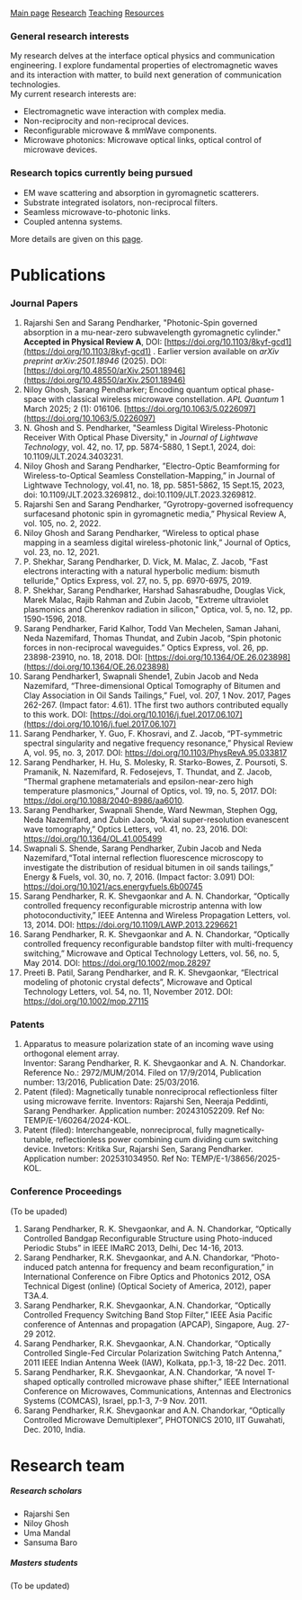 [Main page](index.md) [Research](Research)  [Teaching](Teaching.md) [Resources](Resources.md) 

### General research interests
My research delves at the interface optical physics and communication engineering. I explore fundamental properties of electromagnetic waves and its interaction with matter, to build next generation of communication technologies.  
My current research interests are:

- Electromagnetic wave interaction with complex media.
- Non-reciprocity and non-reciprocal devices.
- Reconfigurable microwave & mmWave components.
- Microwave photonics: Microwave optical links, optical control of microwave devices. 


### Research topics currently being pursued
- EM wave scattering and absorption in gyromagnetic scatterers.
- Substrate integrated isolators, non-reciprocal filters.
- Seamless microwave-to-photonic links.
- Coupled antenna systems. 

More details are given on this [page](Research_details.md). 
# Publications
### Journal Papers

1. Rajarshi Sen and Sarang Pendharker, "Photonic-Spin governed absorption in a mu-near-zero subwavelength gyromagnetic cylinder." **Accepted in Physical Review A**, DOI: [https://doi.org/10.1103/8kyf-gcd1](https://doi.org/10.1103/8kyf-gcd1) . Earlier version available on _arXiv preprint arXiv:2501.18946_ (2025). DOI: [https://doi.org/10.48550/arXiv.2501.18946](https://doi.org/10.48550/arXiv.2501.18946)
2. Niloy Ghosh, Sarang Pendharker; Encoding quantum optical phase-space with classical wireless microwave constellation. _APL Quantum_ 1 March 2025; 2 (1): 016106. [https://doi.org/10.1063/5.0226097](https://doi.org/10.1063/5.0226097)
3. N. Ghosh and S. Pendharker, "Seamless Digital Wireless-Photonic Receiver With Optical Phase Diversity," in _Journal of Lightwave Technology_, vol. 42, no. 17, pp. 5874-5880, 1 Sept.1, 2024, doi: 10.1109/JLT.2024.3403231.
4. Niloy Ghosh and Sarang Pendharker, ”Electro-Optic Beamforming for Wireless-to-Optical Seamless Constellation-Mapping,” in Journal of Lightwave Technology, vol.41, no. 18, pp. 5851-5862, 15 Sept.15, 2023, doi: 10.1109/JLT.2023.3269812., doi:10.1109/JLT.2023.3269812.
5. Rajarshi Sen and Sarang Pendharker, “Gyrotropy-governed isofrequency surfacesand photonic spin in gyromagnetic media,” Physical Review A, vol. 105, no. 2, 2022.
6. Niloy Ghosh and Sarang Pendharker, “Wireless to optical phase mapping in a seamless digital wireless-photonic link,” Journal of Optics, vol. 23, no. 12, 2021.
7. P. Shekhar, Sarang Pendharker, D. Vick, M. Malac, Z. Jacob, "Fast electrons interacting with a natural hyperbolic medium: bismuth telluride," Optics Express, vol. 27, no. 5, pp. 6970-6975, 2019.
8. P. Shekhar, Sarang Pendharker, Harshad Sahasrabudhe, Douglas Vick, Marek Malac, Rajib Rahman and Zubin Jacob, "Extreme ultraviolet plasmonics and Cherenkov radiation in silicon," Optica, vol. 5, no. 12, pp. 1590-1596, 2018.
9. Sarang Pendharker, Farid Kalhor, Todd Van Mechelen, Saman Jahani, Neda Nazemifard, Thomas Thundat, and Zubin Jacob, “Spin photonic forces in non-reciprocal waveguides.” Optics Express, vol. 26, pp. 23898-23910, no. 18, 2018. DOI: [https://doi.org/10.1364/OE.26.023898](https://doi.org/10.1364/OE.26.023898)
10. Sarang Pendharker1, Swapnali Shende1, Zubin Jacob and Neda Nazemifard, “Three-dimensional Optical Tomography of Bitumen and Clay Association in Oil Sands Tailings,” Fuel, vol. 207, 1 Nov. 2017, Pages 262-267. (Impact fator: 4.61). 1The first two authors contributed equally to this work. DOI: [https://doi.org/10.1016/j.fuel.2017.06.107](https://doi.org/10.1016/j.fuel.2017.06.107)
11. Sarang Pendharker, Y. Guo, F. Khosravi, and Z. Jacob, “PT-symmetric spectral singularity and negative frequency resonance,” Physical Review A, vol. 95, no. 3, 2017. DOI: https://doi.org/10.1103/PhysRevA.95.033817
12. Sarang Pendharker, H. Hu, S. Molesky, R. Starko-Bowes, Z. Poursoti, S. Pramanik, N. Nazemifard, R. Fedosejevs, T. Thundat, and Z. Jacob, “Thermal graphene metamaterials and epsilon-near-zero high temperature plasmonics,” Journal of Optics, vol. 19, no. 5, 2017. DOI: https://doi.org/10.1088/2040-8986/aa6010.
13. Sarang Pendharker, Swapnali Shende, Ward Newman, Stephen Ogg, Neda Nazemifard, and Zubin Jacob, “Axial super-resolution evanescent wave tomography,” Optics Letters, vol. 41, no. 23, 2016. DOI: https://doi.org/10.1364/OL.41.005499
14. Swapnali S. Shende, Sarang Pendharker, Zubin Jacob and Neda Nazemifard,“Total internal reflection fluorescence microscopy to investigate the distribution of residual bitumen in oil sands tailings,” Energy & Fuels, vol. 30, no. 7, 2016. (Impact factor: 3.091) DOI: https://doi.org/10.1021/acs.energyfuels.6b00745
15. Sarang Pendharker, R. K. Shevgaonkar and A. N. Chandorkar, “Optically controlled frequency reconfigurable microstrip antenna with low photoconductivity,” IEEE Antenna and Wireless Propagation Letters, vol. 13, 2014. DOI: https://doi.org/10.1109/LAWP.2013.2296621
16. Sarang Pendharker, R. K. Shevgaonkar and A. N. Chandorkar, “Optically controlled frequency reconfigurable bandstop filter with multi-frequency switching,” Microwave and Optical Technology Letters, vol. 56, no. 5, May 2014. DOI: https://doi.org/10.1002/mop.28297
17. Preeti B. Patil, Sarang Pendharker, and R. K. Shevgaonkar, “Electrical modeling of photonic crystal defects”, Microwave and Optical Technology Letters, vol. 54, no. 11, November 2012. DOI: https://doi.org/10.1002/mop.27115

### Patents

1. Apparatus to measure polarization state of an incoming wave using orthogonal element array.  
    Inventor: Sarang Pendharker, R. K. Shevgaonkar and A. N. Chandorkar.  
    Reference No.: 2972/MUM/2014. Filed on 17/9/2014, Publication number: 13/2016, Publication Date: 25/03/2016.
2. Patent (filed): Magnetically tunable nonreciprocal reflectionless filter using microwave ferrite. Inventors: Rajarshi Sen, Neeraja Peddinti, Sarang Pendharker. Application number: 202431052209. Ref No: TEMP/E-1/60264/2024-KOL.
3. Patent (filed): Interchangeable, nonreciprocal, fully magnetically-tunable, reflectionless power combining cum dividing cum switching device. Invetors: Kritika Sur, Rajarshi Sen, Sarang Pendharker. Application number: 202531034950. Ref No: TEMP/E-1/38656/2025-KOL.

### Conference Proceedings
(To be upaded)
1. Sarang Pendharker, R. K. Shevgaonkar, and A. N. Chandorkar, “Optically Controlled Bandgap Reconfigurable Structure using Photo-induced Periodic Stubs” in IEEE IMaRC 2013, Delhi, Dec 14-16, 2013.
2. Sarang Pendharker, R.K. Shevgaonkar, and A.N. Chandorkar, “Photo-induced patch antenna for frequency and beam reconfiguration,” in International Conference on Fibre Optics and Photonics 2012, OSA Technical Digest (online) (Optical Society of America, 2012), paper T3A.4.
3. Sarang Pendharker, R.K. Shevgaonkar, A.N. Chandorkar, “Optically Controlled Frequency Switching Band Stop Filter,” IEEE Asia Pacific conference of Antennas and propagation (APCAP), Singapore, Aug. 27-29 2012.
4. Sarang Pendharker, R.K. Shevgaonkar, A.N. Chandorkar, “Optically Controlled Single-Fed Circular Polarization Switching Patch Antenna,” 2011 IEEE Indian Antenna Week (IAW), Kolkata, pp.1-3, 18-22 Dec. 2011.
5. Sarang Pendharker, R.K. Shevgaonkar, A.N. Chandorkar, “A novel T-shaped optically controlled microwave phase shifter,” IEEE International Conference on Microwaves, Communications, Antennas and Electronics Systems (COMCAS), Israel, pp.1-3, 7-9 Nov. 2011.
6. Sarang Pendharker, R.K. Shevgaonkar and A.N. Chandorkar, “Optically Controlled Microwave Demultiplexer”, PHOTONICS 2010, IIT Guwahati, Dec. 2010, India.

# Research team
##### Research scholars
- Rajarshi Sen
- Niloy Ghosh
- Uma Mandal
- Sansuma Baro
##### Masters students
(To be updated)